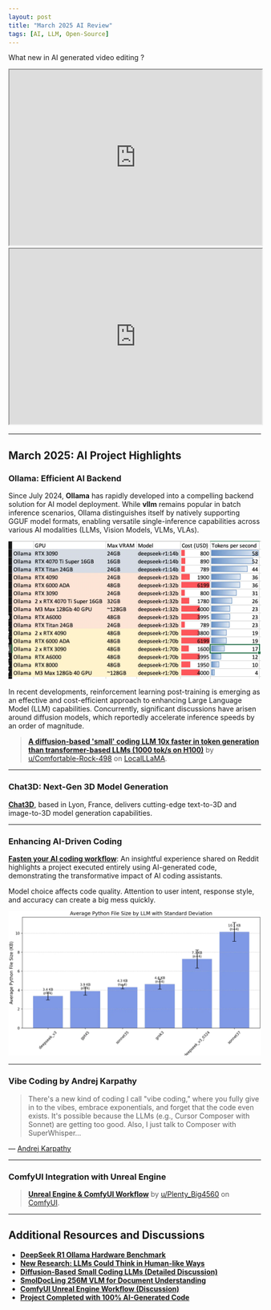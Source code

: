 ```yaml
---
layout: post
title: "March 2025 AI Review"
tags: [AI, LLM, Open-Source]
---
```


What new in AI generated video editing ?

<iframe width="100%" height="350" src="https://packaged-media.redd.it/1fjjrjf8ip8e1/pb/m2-res_640p.mp4?m=DASHPlaylist.mpd&v=1&e=1743015600&s=1cdd9b402bb27aae2dc6a541effc955661865f81"></iframe>

<iframe width="100%" height="350" src="https://youtu.be/Xa9Sg-j62xY"></iframe>



---

## March 2025: AI Project Highlights

### Ollama: Efficient AI Backend

Since July 2024, **Ollama** has rapidly developed into a compelling backend solution for AI model deployment. While **vllm** remains popular in batch inference scenarios, Ollama distinguishes itself by natively supporting GGUF model formats, enabling versatile single-inference capabilities across various AI modalities (LLMs, Vision Models, VLMs, VLAs).

![Ollama Performance Comparison](/images/ollamaspeed.png "Ollama Performance Comparison")

In recent developments, reinforcement learning post-training is emerging as an effective and cost-efficient approach to enhancing Large Language Model (LLM) capabilities. Concurrently, significant discussions have arisen around diffusion models, which reportedly accelerate inference speeds by an order of magnitude.

> [**A diffusion-based 'small' coding LLM 10x faster in token generation than transformer-based LLMs (1000 tok/s on H100)**](https://www.reddit.com/r/LocalLLaMA/comments/1izoyxk/a_diffusion_based_small_coding_llm_that_is_10x/) by [u/Comfortable-Rock-498](https://www.reddit.com/user/Comfortable-Rock-498/) on [LocalLLaMA](https://www.reddit.com/r/LocalLLaMA/).

---

### Chat3D: Next-Gen 3D Model Generation

[**Chat3D**](https://chat3d.ai/), based in Lyon, France, delivers cutting-edge text-to-3D and image-to-3D model generation capabilities.

---

### Enhancing AI-Driven Coding

[**Fasten your AI coding workflow**](https://www.reddit.com/r/ClaudeAI/comments/1jj2ucr/i_completed_a_project_with_100_aigenerated_code/): An insightful experience shared on Reddit highlights a project executed entirely using AI-generated code, demonstrating the transformative impact of AI coding assistants.

Model choice affects code quality. Attention to user intent, response style, and accuracy can create a big mess quickly.

![Python Code Size Metrics](../images/averagepythonsize.png)

---

### Vibe Coding by Andrej Karpathy

> There's a new kind of coding I call "vibe coding," where you fully give in to the vibes, embrace exponentials, and forget that the code even exists. It's possible because the LLMs (e.g., Cursor Composer with Sonnet) are getting too good. Also, I just talk to Composer with SuperWhisper...

— [Andrej Karpathy](https://twitter.com/karpathy/status/1886192184808149383)

---

### ComfyUI Integration with Unreal Engine

> [**Unreal Engine & ComfyUI Workflow**](https://www.reddit.com/r/comfyui/comments/1jfiakn/unreal_engine_comfyui_workflow/) by [u/Plenty_Big4560](https://www.reddit.com/user/Plenty_Big4560/) on [ComfyUI](https://www.reddit.com/r/comfyui/).

---

## Additional Resources and Discussions

- [**DeepSeek R1 Ollama Hardware Benchmark**](https://www.reddit.com/r/LocalLLaMA/comments/1i69dhz/deepseek_r1_ollama_hardware_benchmark_for_localllm/)
- [**New Research: LLMs Could Think in Human-like Ways**](https://www.reddit.com/r/LocalLLaMA/comments/1inch7r/a_new_paper_demonstrates_that_llms_could_think_in/)
- [**Diffusion-Based Small Coding LLMs (Detailed Discussion)**](https://www.reddit.com/r/LocalLLaMA/comments/1izoyxk/a_diffusion_based_small_coding_llm_that_is_10x/)
- [**SmolDocLing 256M VLM for Document Understanding**](https://www.reddit.com/r/LocalLLaMA/comments/1je4eka/smoldocling_256m_vlm_for_document_understanding/)
- [**ComfyUI Unreal Engine Workflow (Discussion)**](https://www.reddit.com/r/comfyui/comments/1jfiakn/unreal_engine_comfyui_workflow/)
- [**Project Completed with 100% AI-Generated Code**](https://www.reddit.com/r/ClaudeAI/comments/1jj2ucr/i_completed_a_project_with_100_aigenerated_code/)